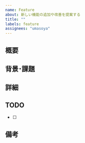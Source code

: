 ```yaml
---
name: Feature
about: 新しい機能の追加や改善を提案する
title: ""
labels: feature
assignees: "umasoya"
---
```

## 概要
<!-- 提案する機能や改善点を簡潔に記載 -->


## 背景･課題
<!-- この機能が必要だと感じた背景や、解決したい課題 -->


## 詳細
<!-- 具体的な機能の説明や使い方､実装方針などを記載 -->


## TODO
<!-- やることリスト -->
- [ ]


## 備考


